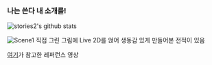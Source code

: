 ### 나는 쓴다 내 소개를!

![stories2's github stats](https://github-readme-stats.vercel.app/api?username=stories2&show_icons=true&theme=merko)


![Scene1](https://user-images.githubusercontent.com/16532326/94700268-3aa75080-0376-11eb-9690-d59c22f53818.gif)
직접 그린 그림에 Live 2D를 얹어 생동감 있게 만들어본 전적이 있음

[여기](https://youtu.be/ofFsAlJcRcM)가 참고한 레퍼런스 영상
